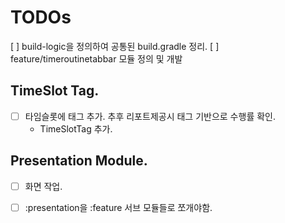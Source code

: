 # TODOs
[ ] build-logic을 정의하여 공통된 build.gradle 정리.
[ ] feature/timeroutinetabbar 모듈 정의 및 개발

## TimeSlot Tag.
- [ ] 타임슬롯에 태그 추가. 추후 리포트제공시 태그 기반으로 수행률 확인.
  - TimeSlotTag 추가.

## Presentation Module.
- [ ] 화면 작업. 
- [ ] :presentation을 :feature 서브 모듈들로 쪼개야함.



